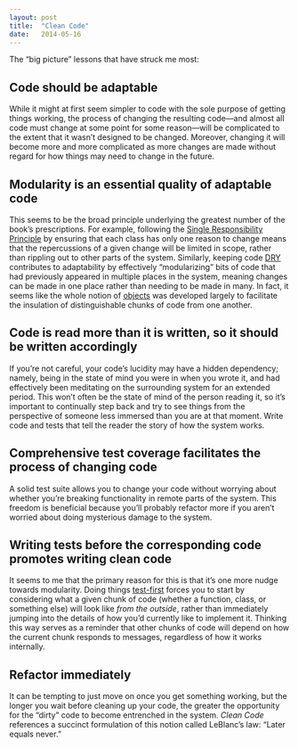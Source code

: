 ```yaml
---
layout: post
title:  "Clean Code"
date:   2014-05-16
---
```


The “big picture” lessons that have struck me most:

## Code should be adaptable

While it might at first seem simpler to code with the sole purpose of getting things working, the process of changing the resulting code—and almost all code must change at some point for some reason—will be complicated to the extent that it wasn’t designed to be changed. Moreover, changing it will become more and more complicated as more changes are made without regard for how things may need to change in the future.

## Modularity is an essential quality of adaptable code

This seems to be the broad principle underlying the greatest number of the book’s prescriptions. For example, following the [Single Responsibility Principle][] by ensuring that each class has only one reason to change means that the repercussions of a given change will be limited in scope, rather than rippling out to other parts of the system. Similarly, keeping code [DRY][] contributes to adaptability by effectively “modularizing” bits of code that had previously appeared in multiple places in the system, meaning changes can be made in one place rather than needing to be made in many. In fact, it seems like the whole notion of [objects][] was developed largely to facilitate the insulation of distinguishable chunks of code from one another.

## Code is read more than it is written, so it should be written accordingly

If you’re not careful, your code’s lucidity may have a hidden dependency; namely, being in the state of mind you were in when you wrote it, and had effectively been meditating on the surrounding system for an extended period.  This won’t often be the state of mind of the person reading it, so it’s important to continually step back and try to see things from the perspective of someone less immersed than you are at that moment. Write code and tests that tell the reader the story of how the system works.

## Comprehensive test coverage facilitates the process of changing code

A solid test suite allows you to change your code without worrying about whether you’re breaking functionality in remote parts of the system. This freedom is beneficial because you’ll probably refactor more if you aren’t worried about doing mysterious damage to the system.

## Writing tests before the corresponding code promotes writing clean code

It seems to me that the primary reason for this is that it’s one more nudge towards modularity. Doing things [test-first][] forces you to start by considering what a given chunk of code (whether a function, class, or something else) will look like *from the outside*, rather than immediately jumping into the details of how you’d currently like to implement it. Thinking this way serves as a reminder that other chunks of code will depend on how the current chunk responds to messages, regardless of how it works internally.

## Refactor immediately

It can be tempting to just move on once you get something working, but the longer you wait before cleaning up your code, the greater the opportunity for the “dirty” code to become entrenched in the system. *Clean Code* references a succinct formulation of this notion called LeBlanc’s law: “Later equals never.”

[Single Responsibility Principle]: http://en.wikipedia.org/wiki/Single_responsibility_principle
[DRY]: http://en.wikipedia.org/wiki/Don't_repeat_yourself
[objects]: http://en.wikipedia.org/wiki/Object-oriented_programming
[test-first]: http://en.wikipedia.org/wiki/Test-driven_development
